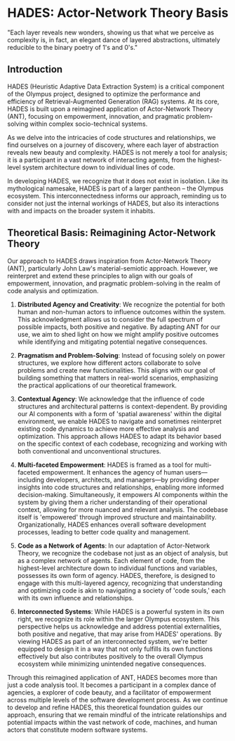 # HADES: Actor-Network Theory Basis

"Each layer reveals new wonders, showing us that what we perceive as complexity is, in fact, an elegant dance of layered abstractions, ultimately reducible to the binary poetry of 1's and 0's."

## Introduction

HADES (Heuristic Adaptive Data Extraction System) is a critical component of the Olympus project, designed to optimize the performance and efficiency of Retrieval-Augmented Generation (RAG) systems. At its core, HADES is built upon a reimagined application of Actor-Network Theory (ANT), focusing on empowerment, innovation, and pragmatic problem-solving within complex socio-technical systems.

As we delve into the intricacies of code structures and relationships, we find ourselves on a journey of discovery, where each layer of abstraction reveals new beauty and complexity. HADES is not merely a tool for analysis; it is a participant in a vast network of interacting agents, from the highest-level system architecture down to individual lines of code.

In developing HADES, we recognize that it does not exist in isolation. Like its mythological namesake, HADES is part of a larger pantheon – the Olympus ecosystem. This interconnectedness informs our approach, reminding us to consider not just the internal workings of HADES, but also its interactions with and impacts on the broader system it inhabits.

## Theoretical Basis: Reimagining Actor-Network Theory

Our approach to HADES draws inspiration from Actor-Network Theory (ANT), particularly John Law's material-semiotic approach. However, we reinterpret and extend these principles to align with our goals of empowerment, innovation, and pragmatic problem-solving in the realm of code analysis and optimization.

1. **Distributed Agency and Creativity**: We recognize the potential for both human and non-human actors to influence outcomes within the system. This acknowledgment allows us to consider the full spectrum of possible impacts, both positive and negative. By adapting ANT for our use, we aim to shed light on how we might amplify positive outcomes while identifying and mitigating potential negative consequences.

2. **Pragmatism and Problem-Solving**: Instead of focusing solely on power structures, we explore how different actors collaborate to solve problems and create new functionalities. This aligns with our goal of building something that matters in real-world scenarios, emphasizing the practical applications of our theoretical framework.

3. **Contextual Agency**: We acknowledge that the influence of code structures and architectural patterns is context-dependent. By providing our AI components with a form of 'spatial awareness' within the digital environment, we enable HADES to navigate and sometimes reinterpret existing code dynamics to achieve more effective analysis and optimization. This approach allows HADES to adapt its behavior based on the specific context of each codebase, recognizing and working with both conventional and unconventional structures.

4. **Multi-faceted Empowerment**: HADES is framed as a tool for multi-faceted empowerment. It enhances the agency of human users—including developers, architects, and managers—by providing deeper insights into code structures and relationships, enabling more informed decision-making. Simultaneously, it empowers AI components within the system by giving them a richer understanding of their operational context, allowing for more nuanced and relevant analysis. The codebase itself is 'empowered' through improved structure and maintainability. Organizationally, HADES enhances overall software development processes, leading to better code quality and management.

5. **Code as a Network of Agents**: In our adaptation of Actor-Network Theory, we recognize the codebase not just as an object of analysis, but as a complex network of agents. Each element of code, from the highest-level architecture down to individual functions and variables, possesses its own form of agency. HADES, therefore, is designed to engage with this multi-layered agency, recognizing that understanding and optimizing code is akin to navigating a society of 'code souls,' each with its own influence and relationships.

6. **Interconnected Systems**: While HADES is a powerful system in its own right, we recognize its role within the larger Olympus ecosystem. This perspective helps us acknowledge and address potential externalities, both positive and negative, that may arise from HADES' operations. By viewing HADES as part of an interconnected system, we're better equipped to design it in a way that not only fulfills its own functions effectively but also contributes positively to the overall Olympus ecosystem while minimizing unintended negative consequences.

Through this reimagined application of ANT, HADES becomes more than just a code analysis tool. It becomes a participant in a complex dance of agencies, a explorer of code beauty, and a facilitator of empowerment across multiple levels of the software development process. As we continue to develop and refine HADES, this theoretical foundation guides our approach, ensuring that we remain mindful of the intricate relationships and potential impacts within the vast network of code, machines, and human actors that constitute modern software systems.
